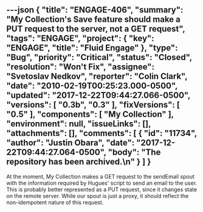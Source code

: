 ---json
{
  "title": "ENGAGE-406",
  "summary": "My Collection's Save feature should make a PUT request to the server, not a GET request",
  "tags": "ENGAGE",
  "project": {
    "key": "ENGAGE",
    "title": "Fluid Engage"
  },
  "type": "Bug",
  "priority": "Critical",
  "status": "Closed",
  "resolution": "Won't Fix",
  "assignee": "Svetoslav Nedkov",
  "reporter": "Colin Clark",
  "date": "2010-02-19T00:25:23.000-0500",
  "updated": "2017-12-22T09:44:27.066-0500",
  "versions": [
    "0.3b",
    "0.3"
  ],
  "fixVersions": [
    "0.5"
  ],
  "components": [
    "My Collection"
  ],
  "environment": null,
  "issueLinks": [],
  "attachments": [],
  "comments": [
    {
      "id": "11734",
      "author": "Justin Obara",
      "date": "2017-12-22T09:44:27.064-0500",
      "body": "The repository has been archived.\n"
    }
  ]
}
---
At the moment, My Collection makes a GET request to the sendEmail spout with the information required by Hugues' script to send an email to the user. This is probably better represented as a PUT request, since it changes state on the remote server. While our spout is just a proxy, it should reflect the non-idempotent nature of this request.

        